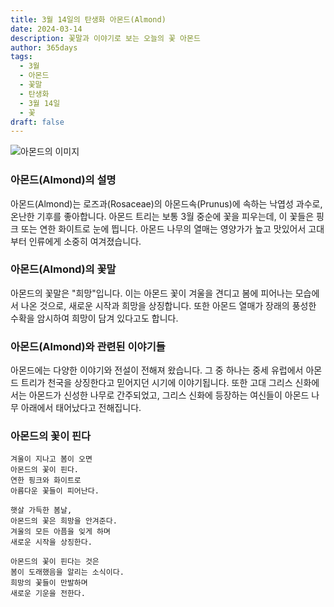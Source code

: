 ```yaml
---
title: 3월 14일의 탄생화 아몬드(Almond)
date: 2024-03-14
description: 꽃말과 이야기로 보는 오늘의 꽃 아몬드
author: 365days
tags:
  - 3월
  - 아몬드
  - 꽃말
  - 탄생화
  - 3월 14일
  - 꽃
draft: false
---
```


![아몬드의 이미지](https://cdn.pixabay.com/photo/2020/03/15/13/11/almond-tree-4933573_640.jpg#center)


### 아몬드(Almond)의 설명

아몬드(Almond)는 로즈과(Rosaceae)의 아몬드속(Prunus)에 속하는 낙엽성 과수로, 온난한 기후를 좋아합니다. 아몬드 트리는 보통 3월 중순에 꽃을 피우는데, 이 꽃들은 핑크 또는 연한 화이트로 눈에 띕니다. 아몬드 나무의 열매는 영양가가 높고 맛있어서 고대부터 인류에게 소중히 여겨졌습니다.

### 아몬드(Almond)의 꽃말

아몬드의 꽃말은 "희망"입니다. 이는 아몬드 꽃이 겨울을 견디고 봄에 피어나는 모습에서 나온 것으로, 새로운 시작과 희망을 상징합니다. 또한 아몬드 열매가 장래의 풍성한 수확을 암시하여 희망이 담겨 있다고도 합니다.

### 아몬드(Almond)와 관련된 이야기들

아몬드에는 다양한 이야기와 전설이 전해져 왔습니다. 그 중 하나는 중세 유럽에서 아몬드 트리가 천국을 상징한다고 믿어지던 시기에 이야기됩니다. 또한 고대 그리스 신화에서는 아몬드가 신성한 나무로 간주되었고, 그리스 신화에 등장하는 여신들이 아몬드 나무 아래에서 태어났다고 전해집니다.

### 아몬드의 꽃이 핀다

```
겨울이 지나고 봄이 오면
아몬드의 꽃이 핀다.
연한 핑크와 화이트로
아름다운 꽃들이 피어난다.

햇살 가득한 봄날,
아몬드의 꽃은 희망을 안겨준다.
겨울의 모든 아픔을 잊게 하며
새로운 시작을 상징한다.

아몬드의 꽃이 핀다는 것은
봄이 도래했음을 알리는 소식이다.
희망의 꽃들이 만발하며
새로운 기운을 전한다.
```
 